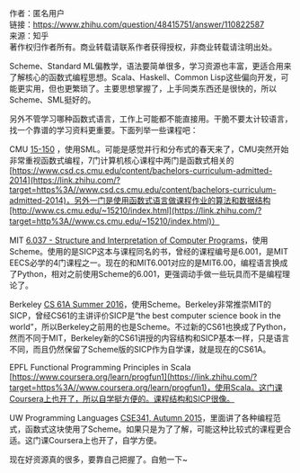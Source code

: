 





作者：匿名用户  
链接：https://www.zhihu.com/question/48415751/answer/110822587  
来源：知乎  
著作权归作者所有。商业转载请联系作者获得授权，非商业转载请注明出处。  
  

Scheme、Standard ML偏教学，语法要简单很多，学习资源也丰富，更适合用来了解核心的函数式编程思想。Scala、Haskell、Common Lisp这些偏向开发，可能更实用，但也更繁琐了。主要思想掌握了，上手同类东西还是很快的，所以Scheme、SML挺好的。

另外不管学习哪种函数式语言，工作上可能都不能直接用。干脆不要太计较语言，找一个靠谱的学习资料更重要。下面列举一些课程吧：

CMU [15-150](https://link.zhihu.com/?target=http%3A//www.cs.cmu.edu/~./15150/lect.html) ，使用SML。可能是感觉并行和分布式的春天来了，CMU突然开始非常重视函数式编程，7门计算机核心课程中两门是函数式相关的[https://www.csd.cs.cmu.edu/content/bachelors-curriculum-admitted-2014](https://link.zhihu.com/?target=https%3A//www.csd.cs.cmu.edu/content/bachelors-curriculum-admitted-2014)，另外一门是使用函数式语言做课程作业的算法和数据结构[http://www.cs.cmu.edu/~15210/index.html](https://link.zhihu.com/?target=http%3A//www.cs.cmu.edu/~15210/index.html)）

MIT [6.037 - Structure and Interpretation of Computer Programs](https://link.zhihu.com/?target=http%3A//web.mit.edu/alexmv/6.037/)，使用Scheme。使用的是SICP这本与课程同名的书，曾经的课程编号是6.001，是MIT EECS必学的4门课程之一。现在的和MIT6.001对应的是MIT6.00，编程语言换成了Python，相对之前使用Scheme的6.001，更强调动手做一些玩具而不是编程理论了。

Berkeley [CS 61A Summer 2016](https://link.zhihu.com/?target=http%3A//cs61a.org/)，使用Scheme。Berkeley非常推崇MIT的SICP，曾经CS61的主讲评价SICP是“the best computer science book in the world”，所以Berkeley之前用的也是Scheme。不过新的CS61也换成了Python，然而不同于MIT，Berkeley新的CS61讲授的内容结构和SICP基本一样，只是语言不同，而且仍然保留了Scheme版的SICP作为自学课，就是现在的CS61A。

EPFL Functional Programming Principles in Scala [https://www.coursera.org/learn/progfun1](https://link.zhihu.com/?target=https%3A//www.coursera.org/learn/progfun1)，使用Scala。这门课Coursera上也开了，所以自学挺方便的。课程结构和SICP很像。

UW Programming Languages [CSE341, Autumn 2015](https://link.zhihu.com/?target=https%3A//courses.cs.washington.edu/courses/cse341/15au/)，里面讲了各种编程范式，函数式这块使用了Scheme。如果只是为了了解，可能这种比较式的课程更合适。这门课Coursera上也开了，自学方便。

现在好资源真的很多，要靠自己把握了。自勉一下~












































